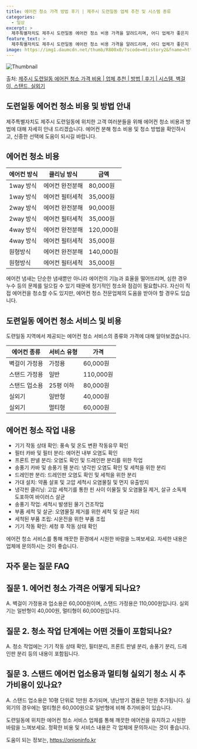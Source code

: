 ```yaml
---
title: 에어컨 청소 가격 방법 후기 | 제주시 도련일동 업체 추천 및 시스템 종류
categories:
  - 일상
excerpt: >
  제주특별자치도 제주시 도련일동 에어컨 청소 비용 가격을 알려드리며, 어디 업체가 좋은지 후기를 통해 알아보겠습니다. 현재 글에서는 시스템, 벽걸이, 스탠드, 실외기 각각에 대해 청소 비용이 나와 있으니 참고하시면 되겠습니다. 에어컨 분해 청소 방법 보기 👈 클릭셀프 에어컨 청소 방법 보기👈 클릭제주시 도련일동 에어컨 청소 비용시스템에어컨 방식클리닝방식금액1way 방식에어컨 완전분해80,000원1way 방식에어컨 필터세척35,000원2way 방식에어컨 완전분해90,000원2way 방식에어컨 필터세척35,000원4way 방식에어컨 완전분해120,000원4way 방식에어컨 필터세척35,000원원형방식에어컨 완전분해140,000원원형방식에어컨 필터세척35,000원에어컨 청소 견적 샘플 보기 👈 클릭에어컨 냄새의..
feature_text: >
  제주특별자치도 제주시 도련일동 에어컨 청소 비용 가격을 알려드리며, 어디 업체가 좋은지 후기를 통해 알아보겠습니다. 현재 글에서는 시스템, 벽걸이, 스탠드, 실외기 각각에 대해 청소 비용이 나와 있으니 참고하시면 되겠습니다. 에어컨 분해 청소 방법 보기 👈 클릭셀프 에어컨 청소 방법 보기👈 클릭제주시 도련일동 에어컨 청소 비용시스템에어컨 방식클리닝방식금액1way 방식에어컨 완전분해80,000원1way 방식에어컨 필터세척35,000원2way 방식에어컨 완전분해90,000원2way 방식에어컨 필터세척35,000원4way 방식에어컨 완전분해120,000원4way 방식에어컨 필터세척35,000원원형방식에어컨 완전분해140,000원원형방식에어컨 필터세척35,000원에어컨 청소 견적 샘플 보기 👈 클릭에어컨 냄새의..
image: https://img1.daumcdn.net/thumb/R800x0/?scode=mtistory2&fname=https%3A%2F%2Fblog.kakaocdn.net%2Fdn%2FbmqAyd%2FbtsHvXBGfbG%2F8kjCbh0suLu82infstNLr0%2Fimg.webp
---
```


![Thumbnail](https://img1.daumcdn.net/thumb/R800x0/?scode=mtistory2&fname=https%3A%2F%2Fblog.kakaocdn.net%2Fdn%2FbmqAyd%2FbtsHvXBGfbG%2F8kjCbh0suLu82infstNLr0%2Fimg.webp)

<p>출처: <a href="https://onioninfo.kr/entry/%EC%A0%9C%EC%A3%BC%EC%8B%9C-%EB%8F%84%EB%A0%A8%EC%9D%BC%EB%8F%99-%EC%97%90%EC%96%B4%EC%BB%A8-%EC%B2%AD%EC%86%8C-%EA%B0%80%EA%B2%A9-%EB%B9%84%EC%9A%A9-%EC%97%85%EC%B2%B4-%EC%B6%94%EC%B2%9C-%EB%B0%A9%EB%B2%95-%ED%9B%84%EA%B8%B0-%EC%8B%9C%EC%8A%A4%ED%85%9C-%EB%B2%BD%EA%B1%B8%EC%9D%B4-%EC%8A%A4%ED%83%A0%EB%93%9C-%EC%8B%A4%EC%99%B8%EA%B8%B0" rel="dofollow">제주시 도련일동 에어컨 청소 가격 비용 | 업체 추천 | 방법 | 후기 | 시스템, 벽걸이, 스탠드, 실외기</a> </p>

## 도련일동 에어컨 청소 비용 및 방법 안내

제주특별자치도 제주시 도련일동에 위치한 고객 여러분들을 위해 에어컨 청소 비용과 방법에 대해 자세히 안내 드리겠습니다. 에어컨 분해 청소
비용 및 청소 방법을 확인하시고, 신중한 선택에 도움이 되시길 바랍니다.

## 에어컨 청소 비용

**에어컨 방식** | **클리닝 방식** | **금액**  
---|---|---  
1way 방식 | 에어컨 완전분해 | 80,000원  
1way 방식 | 에어컨 필터세척 | 35,000원  
2way 방식 | 에어컨 완전분해 | 90,000원  
2way 방식 | 에어컨 필터세척 | 35,000원  
4way 방식 | 에어컨 완전분해 | 120,000원  
4way 방식 | 에어컨 필터세척 | 35,000원  
원형방식 | 에어컨 완전분해 | 140,000원  
원형방식 | 에어컨 필터세척 | 35,000원  
  
에어컨 냄새는 단순한 냄새뿐만 아니라 에어컨의 기능과 효율을 떨어뜨리며, 심한 경우 누수 등의 문제를 일으킬 수 있기 때문에 정기적인 청소와
점검이 필요합니다. 자신이 직접 에어컨을 청소할 수도 있지만, 에어컨 청소 전문업체의 도움을 받아야 할 경우도 있습니다.

## 도련일동 에어컨 청소 서비스 및 비용

도련일동 지역에서 제공되는 에어컨 청소 서비스의 종류와 가격에 대해 알아보겠습니다.

**에어컨 종류** | **서비스 유형** | **가격**  
---|---|---  
벽걸이 가정용 | 가정용 | 60,000원  
스탠드 가정용 | 일반 | 110,000원  
스탠드 업소용 | 25평 이하 | 80,000원  
실외기 | 일반형 | 40,000원  
실외기 | 멀티형 | 60,000원  
  
## 에어컨 청소 작업 내용

  * 기기 작동 상태 확인: 풍속 및 온도 변환 작동유무 확인
  * 필터 카바 및 필터 분리: 에어컨 내부 오염도 확인
  * 프론트 판넬 분리: 오염도 확인 및 드레인판 분리를 위한 작업
  * 송풍기 카바 및 송풍기 휀 분리: 냉각핀 오염도 확인 및 세척을 위한 분리
  * 드레인판 분리: 드레인판 오염도 확인 및 세척을 위한 분리
  * 가대 설치: 약품 살포 및 고압 세척시 오염물질 및 먼지 유출방지
  * 냉각핀 클리닝: 고압 세척기를 통한 핀 사이 이물질 및 오염물질 제거, 살규 소독제 도포하여 바이러스 살균
  * 송풍기 작업: 세척시 발생된 물기 건조작업
  * 부품 세척 및 살균: 오염물질 제거를 위한 세척 및 살균 처리
  * 세척된 부품 조립: 시운전을 위한 부품 조립
  * 기기 작동 확인: 세청 후 작동 상태 확인

에어컨 청소 서비스를 통해 깨끗한 환경에서 시원한 바람을 느껴보세요. 자세한 내용은 업체에 문의하시는 것이 좋습니다.

## 자주 묻는 질문 FAQ

## 질문 1. 에어컨 청소 가격은 어떻게 되나요?

A. 벽걸이 가정용과 업소용은 60,000원이며, 스탠드 가정용은 110,000원입니다. 실외기는 일반형이 40,000원, 멀티형이
60,000원입니다.

## 질문 2. 청소 작업 단계에는 어떤 것들이 포함되나요?

A. 청소 작업에는 기기 작동 상태 확인, 필터분리, 프론트 판넬 분리, 송풍기 분리, 드레인판 분리 등의 내용이 포함됩니다.

## 질문 3. 스탠드 에어컨 업소용과 멀티형 실외기 청소 시 추가비용이 있나요?

A. 스탠드 업소용은 10평 단위로 1만원 추가되며, 냉난방기 겸용은 1만원 추가됩니다. 실외기의 경우에는 멀티형은 60,000원으로
일반형에 비해 추가비용이 있습니다.

도련일동에 위치한 에어컨 청소 서비스 업체를 통해 깨끗한 에어컨을 유지하고 시원한 바람을 느껴보세요. 정확한 비용 및 서비스 내용은 각
업체에 문의하시는 것이 좋습니다.

 

도움이 되는 정보는, <a href="https://onioninfo.kr" rel="dofollow">https://onioninfo.kr</a>


